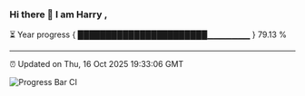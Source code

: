 ### Hi there 👋 I am Harry , 

⏳ Year progress { ███████████████████████▁▁▁▁▁▁▁ } 79.13 %

---

⏰ Updated on Thu, 16 Oct 2025 19:33:06 GMT

![Progress Bar CI](https://github.com/duykhang68/duykhang68/workflows/Progress%20Bar%20CI/badge.svg)
